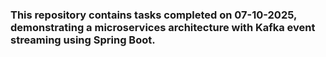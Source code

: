 
### This repository contains tasks completed on 07-10-2025, demonstrating a microservices architecture with Kafka event streaming using Spring Boot.
